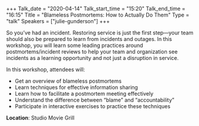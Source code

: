 +++
Talk_date = "2020-04-14"
Talk_start_time = "15:20"
Talk_end_time = "16:15"
Title = "Blameless Postmortems: How to Actually Do Them"
Type = "talk"
Speakers = ["julie-gunderson"]
+++

So you’ve had an incident. Restoring service is just the first step—your team should also be prepared to learn from incidents and outages. In this workshop, you will learn some leading practices around postmortems/incident reviews to help your team and organization see incidents as a learning opportunity and not just a disruption in service.

In this workshop, attendees will:

* Get an overview of blameless postmortems
* Learn techniques for effective information sharing
* Learn how to facilitate a postmortem meeting effectively
* Understand the difference between “blame” and “accountability”
* Participate in interactive exercises to practice these techniques

<b>Location</b>: Studio Movie Grill<br/>
